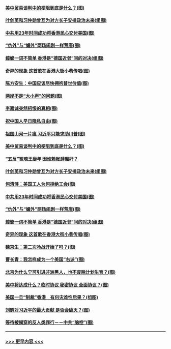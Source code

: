 #### [美中贸易谈判中的梗阻到底是什么？(图)](../pages/p4/907791.md?t=09192344) 
#### [叶剑英和习仲勋曾互为对方长子安排政治未来(组图)](../pages/p4/907786.md?t=09192344) 
#### [中共用23年时间成功将香港民心交付美国(图)](../pages/p4/907698.md?t=09192344) 
#### [“仇外”与“媚外”两场闹剧一样荒唐(图)](../pages/p4/907689.md?t=09192344) 
#### [蟑螂一词不简单 香港是“德国近邻”间的对决(组图)](../pages/p4/907618.md?t=09192344) 
#### [奇异的现象 这首歌在香港大街小巷传唱(图)](../pages/p4/907583.md?t=09192344) 
#### [陈方安生：中国应该尽快拥抱普世价值(图)](../pages/p4/907826.md?t=09192344) 
#### [两岸不是“大小声”的问题(图)](../pages/p4/907825.md?t=09192344) 
#### [李嘉诚突然招恨的真相(图)](../pages/p4/907799.md?t=09192344) 
#### [祝中国人早日隐私自由(图)](../pages/p4/907797.md?t=09192344) 
#### [祖国山河一片瘟 习近平只能求助川普(图)](../pages/p4/907796.md?t=09192344) 
#### [美中贸易谈判中的梗阻到底是什么？(图)](../pages/p4/907791.md?t=09192344) 
#### [“五反”冤魂王康年 因谁赖账肆魔奸？](../pages/p4/907787.md?t=09192344) 
#### [叶剑英和习仲勋曾互为对方长子安排政治未来(组图)](../pages/p4/907786.md?t=09192344) 
#### [何清涟：美国工人为何拒绝工会(图)](../pages/p4/907701.md?t=09192344) 
#### [中共用23年时间成功将香港民心交付美国(图)](../pages/p4/907698.md?t=09192344) 
#### [“仇外”与“媚外”两场闹剧一样荒唐(图)](../pages/p4/907689.md?t=09192344) 
#### [蟑螂一词不简单 香港是“德国近邻”间的对决(组图)](../pages/p4/907618.md?t=09192344) 
#### [奇异的现象 这首歌在香港大街小巷传唱(图)](../pages/p4/907583.md?t=09192344) 
#### [魏京生：第二次冷战开始了吗？(图)](../pages/p4/907581.md?t=09192344) 
#### [曹长青：我怎样成为一个美国“右派”(图)](../pages/p4/907580.md?t=09192344) 
#### [北京为什么宁可引进非洲黑人，也不废除计划生育？(图)](../pages/p4/907577.md?t=09192344) 
#### [美中将达成什么？临时协议 秘密协议 全面协议？(图)](../pages/p4/907576.md?t=09192344) 
#### [美国一旦“制裁”香港　有何灾难性后果？(组图)](../pages/p4/907575.md?t=09192344) 
#### [刘鹤对习近平的最大贡献 是否会破灭？(图)](../pages/p4/907509.md?t=09192344) 
#### [等待被揭穿的反人类罪行－－中共“脑控”(图)](../pages/p4/907167.md?t=09192344) 

----
#### [ >>> 更早内容 <<< ](../indexes/p4-earlier.md)
